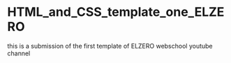 # HTML_and_CSS_template_one_ELZERO
this is a submission of the first template of ELZERO webschool youtube channel  
